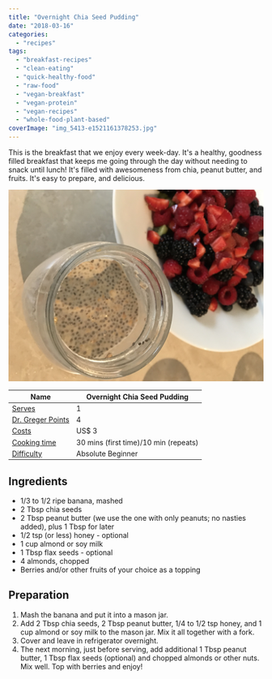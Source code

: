 ```yaml
---
title: "Overnight Chia Seed Pudding"
date: "2018-03-16"
categories: 
  - "recipes"
tags: 
  - "breakfast-recipes"
  - "clean-eating"
  - "quick-healthy-food"
  - "raw-food"
  - "vegan-breakfast"
  - "vegan-protein"
  - "vegan-recipes"
  - "whole-food-plant-based"
coverImage: "img_5413-e1521161378253.jpg"
---
```


This is the breakfast that we enjoy every week-day. It's a healthy, goodness filled breakfast that keeps me going through the day without needing to snack until lunch! It's filled with awesomeness from chia, peanut butter, and fruits. It's easy to prepare, and delicious.

![IMG_5411](images/img_5411.jpg)

| Name | Overnight Chia Seed Pudding |
| --- | --- |
| [Serves](https://shalveena.com/serving-sizes/) | 1 |
| [Dr. Greger Points](https://shalveena.com/dr-greger-points/) | 4 |
| [Costs](https://shalveena.com/costs/) | US$ 3 |
| [Cooking time](https://shalveena.com/cooking-times/) | 30 mins (first time)/10 min (repeats) |
| [Difficulty](https://shalveena.com/difficulty-levels/) | Absolute Beginner |

## Ingredients

- 1/3 to 1/2 ripe banana, mashed
- 2 Tbsp chia seeds
- 2 Tbsp peanut butter (we use the one with only peanuts; no nasties added), plus 1 Tbsp for later
- 1/2 tsp (or less) honey - optional
- 1 cup almond or soy milk
- 1 Tbsp flax seeds - optional
- 4 almonds, chopped
- Berries and/or other fruits of your choice as a topping

## Preparation

1. Mash the banana and put it into a mason jar.
2. Add 2 Tbsp chia seeds, 2 Tbsp peanut butter, 1/4 to 1/2 tsp honey, and 1 cup almond or soy milk to the mason jar. Mix it all together with a fork.
3. Cover and leave in refrigerator overnight.
4. The next morning, just before serving, add additional 1 Tbsp peanut butter, 1 Tbsp flax seeds (optional) and chopped almonds or other nuts. Mix well. Top with berries and enjoy!
